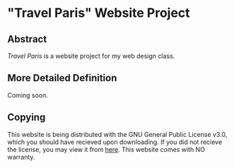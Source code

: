 # "Travel Paris" Website Project
## Abstract
*Travel Paris* is a website project for my web design class.
## More Detailed Definition
Coming soon.
## Copying
This website is being distributed with the GNU General Public License v3.0, which you should have recieved upon downloading. If you did not recieve the license, you may view it from [here](https://www.gnu.org/licenses/gpl-3.0.en.html). This website comes with NO warranty.

